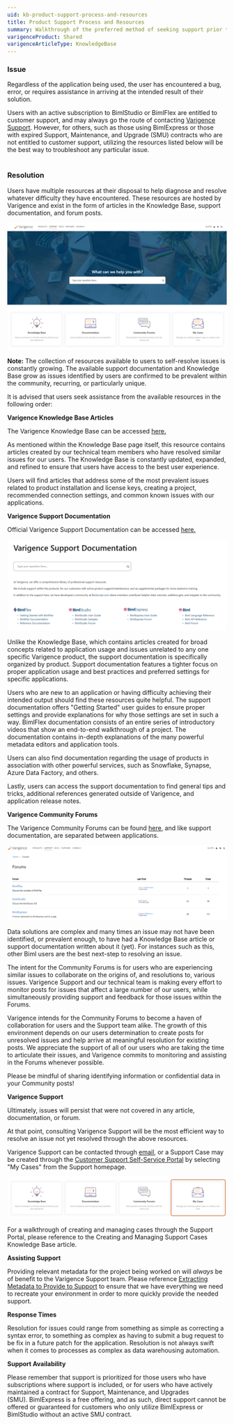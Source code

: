 ```yaml
---
uid: kb-product-support-process-and-resources
title: Product Support Process and Resources
summary: Walkthrough of the preferred method of seeking support prior to creating a Support ticket
varigenceProduct: Shared
varigenceArticleType: KnowledgeBase
---
```

### Issue 

Regardless of the application being used, the user has encountered a bug, error, or requires assistance in arriving at the intended result of their solution.   
  
Users with an active subscription to BimlStudio or BimlFlex are entitled to customer support, and may always go the route of contacting [Varigence Support](mailto:support@varigence.com). However, for others, such as those using BimlExpress or those with expired Support, Maintenance, and Upgrade (SMU) contracts who are not entitled to customer support, utilizing the resources listed below will be the best way to troubleshoot any particular issue.  
 

### Resolution

Users have multiple resources at their disposal to help diagnose and resolve whatever difficulty they have encountered. These resources are hosted by Varigence and exist in the form of articles in the Knowledge Base, support documentation, and forum posts.

  
![Product Support Process and Resources Screenshot 1](../../static/img/kb-product-support-process-and-resources-img1.png "Product Support Process and Resources Screenshot 1")  
  
**Note:** The collection of resources available to users to self-resolve issues is constantly growing. The available support documentation and Knowledge Base grow as issues identified by users are confirmed to be prevalent within the community, recurring, or particularly unique.  
  
It is advised that users seek assistance from the available resources in the following order:   
  
**Varigence Knowledge Base Articles**  
  
The Varigence Knowledge Base can be accessed [here.](https://support.varigence.com/knowledgebase/)   
  
As mentioned within the Knowledge Base page itself, this resource contains articles created by our technical team members who have resolved similar issues for our users. The Knowledge Base is constantly updated, expanded, and refined to ensure that users have access to the best user experience.  
  
Users will find articles that address some of the most prevalent issues related to product installation and license keys, creating a project, recommended connection settings, and common known issues with our applications.   
  
**Varigence Support Documentation**  
  
Official Varigence Support Documentation can be accessed [here.](https://docs.varigence.com/)  
  
![Product Support Process and Resources Screenshot 2](../../static/img/kb-product-support-process-and-resources-img2.png "Product Support Process and Resources Screenshot 2")  
  
Unlike the Knowledge Base, which contains articles created for broad concepts related to application usage and issues unrelated to any one specific Varigence product, the support documentation is specifically organized by product. Support documentation features a tighter focus on proper application usage and best practices and preferred settings for specific applications.  
  
Users who are new to an application or having difficulty achieving their intended output should find these resources quite helpful. The support documentation offers "Getting Started" user guides to ensure proper settings and provide explanations for why those settings are set in such a way. BimlFlex documentation consists of an entire series of introductory videos that show an end-to-end walkthrough of a project. The documentation contains in-depth explanations of the many powerful metadata editors and application tools.  
  
Users can also find documentation regarding the usage of products in association with other powerful services, such as Snowflake, Synapse, Azure Data Factory, and others.  
  
Lastly, users can access the support documentation to find general tips and tricks, additional references generated outside of Varigence, and application release notes.  
  
**Varigence Community Forums**  
  
The Varigence Community Forums can be found [here](https://support.varigence.com/forums/), and like support documentation, are separated between applications.   
  
![Product Support Process and Resources Screenshot 3](../../static/img/kb-product-support-process-and-resources-img3.png "Product Support Process and Resources Screenshot 3")  
  
Data solutions are complex and many times an issue may not have been identified, or prevalent enough, to have had a Knowledge Base article or support documentation written about it (yet). For instances such as this, other Biml users are the best next-step to resolving an issue.   
  
The intent for the Community Forums is for users who are experiencing similar issues to collaborate on the origins of, and resolutions to, various issues. Varigence Support and our technical team is making every effort to monitor posts for issues that affect a large number of our users, while simultaneously providing support and feedback for those issues within the Forums.   
  
Varigence intends for the Community Forums to become a haven of collaboration for users and the Support team alike. The growth of this environment depends on our users determination to create posts for unresolved issues and help arrive at meaningful resolution for existing posts. We appreciate the support of all of our users who are taking the time to articulate their issues, and Varigence commits to monitoring and assisting in the Forums whenever possible.   
  
Please be mindful of sharing identifying information or confidential data in your Community posts!  
  
**Varigence Support**  
  
Ultimately, issues will persist that were not covered in any article, documentation, or forum.   
  
At that point, consulting Varigence Support will be the most efficient way to resolve an issue not yet resolved through the above resources.   
  
Varigence Support can be contacted through [email](mailto:support@varigence.com), or a Support Case may be created through the [Customer Support Self-Service Portal](http://support.varigence.com) by selecting "My Cases" from the Support homepage.   
  
![Product Support Process and Resources Screenshot 4](../../static/img/kb-product-support-process-and-resources-img4.png "Product Support Process and Resources Screenshot 4")   
  
For a walkthrough of creating and managing cases through the Support Portal, please reference to the Creating and Managing Support Cases Knowledge Base article.   
  
**Assisting Support**  
  
Providing relevant metadata for the project being worked on will _always_ be of benefit to the Varigence Support team. Please reference [Extracting Metadata to Provide to Support](xref:kb-extracting-metadata-to-provide-to-support) to ensure that we have everything we need to recreate your environment in order to more quickly provide the needed support.   
  
**Response Times**  
  
Resolution for issues could range from something as simple as correcting a syntax error, to something as complex as having to submit a bug request to be fix in a future patch for the application. Resolution is not always swift when it comes to processes as complex as data warehousing automation.   
  
**Support Availability**  
  
Please remember that support is prioritized for those users who have subscriptions where support is included, or for users who have actively maintained a contract for Support, Maintenance, and Upgrades (SMU). BimlExpress is a free offering, and as such, direct support cannot be offered or guaranteed for customers who only utilize BimlExpress or BimlStudio without an active SMU contract.